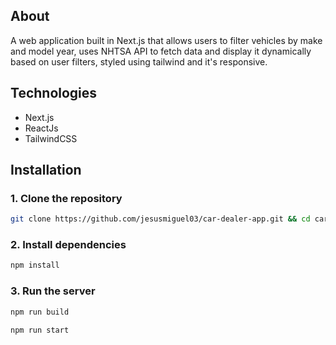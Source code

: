 ## About

A web application built in Next.js that allows users to filter vehicles by make and model year, uses NHTSA API to fetch data and display it dynamically based on user filters, styled using tailwind and it's responsive.

## Technologies

- Next.js
- ReactJs
- TailwindCSS

## Installation

### 1. Clone the repository

```bash
git clone https://github.com/jesusmiguel03/car-dealer-app.git && cd car-dealer-app && code car-dealer-app
```

### 2. Install dependencies

```bash
npm install
```

### 3. Run the server

```bash
npm run build
```

```bash
npm run start
```
